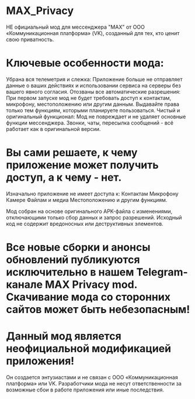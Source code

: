 # MAX_Privacy
НЕ официальный мод для мессенджера "MAX" от ООО «Коммуникационная платформа» (VK), созданный для тех, кто ценит свою приватность.

# Ключевые особенности мода:
Убрана вся телеметрия и слежка: Приложение больше не отправляет данные о ваших действиях и использовании сервиса на серверы без вашего явного согласия.
Отозваны все автоматические разрешения: При первом запуске мод не будет требовать доступ к контактам, микрофону, местоположению или другим данным. 
Выдавайте права только тем функциям, которыми планируете пользоваться.
Чистый и оригинальный функционал: Мод не повреждает и не удаляет основные функции мессенджера. Звонки, чаты, пересылка сообщений - всё работает как в оригинальной версии.


# Вы сами решаете, к чему приложение может получить доступ, а к чему - нет.
Изначально приложение не имеет доступа к: 
Контактам
Микрофону
Камере
Файлам и медиа
Местоположению
и другим функциям.

Мод собран на основе оригинального APK-файла с изменениями, отключающими только сбор данных и запрос разрешений.
Исходный код не содержит вредоносных или деструктивных элементов.

# Все новые сборки и анонсы обновлений публикуются исключительно в нашем Telegram-канале MAX Privacy mod. Скачивание мода со сторонних сайтов может быть небезопасным!

<!-- [Перейти в Telegam-канал] (https://t.me/MAX_Privacy) -->



# Данный мод является неофициальной модификацией приложения!
Он создается энтузиастами и не связан с ООО «Коммуникационная платформа» или VK.
Разработчики мода не несут ответственности за возможные сбои в работе приложения или иные последствия.
